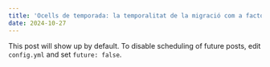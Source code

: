 ```yaml
---
title: 'Ocells de temporada: la temporalitat de la migració com a factor en la inserció social i econòmica dels migrants'
date: 2024-10-27
---
```


This post will show up by default. To disable scheduling of future posts, edit `config.yml` and set `future: false`. 
